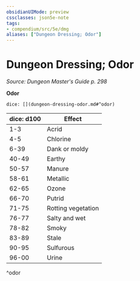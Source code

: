 ```yaml
---
obsidianUIMode: preview
cssclasses: json5e-note
tags:
- compendium/src/5e/dmg
aliases: ["Dungeon Dressing; Odor"]
---
```

# Dungeon Dressing; Odor
*Source: Dungeon Master's Guide p. 298* 

**Odor**

`dice: [](dungeon-dressing-odor.md#^odor)`

| dice: d100 | Effect |
|------------|--------|
| 1-3 | Acrid |
| 4-5 | Chlorine |
| 6-39 | Dank or moldy |
| 40-49 | Earthy |
| 50-57 | Manure |
| 58-61 | Metallic |
| 62-65 | Ozone |
| 66-70 | Putrid |
| 71-75 | Rotting vegetation |
| 76-77 | Salty and wet |
| 78-82 | Smoky |
| 83-89 | Stale |
| 90-95 | Sulfurous |
| 96-00 | Urine |
^odor